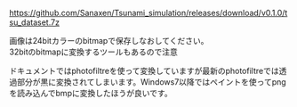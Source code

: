 https://github.com/Sanaxen/Tsunami_simulation/releases/download/v0.1.0/tsu_dataset.7z  

画像は24bitカラーのbitmapで保存しなおしてください。  
32bitのbitmapに変換するツールもあるので注意  

ドキュメントではphotofiltreを使って変換していますが最新のphotofiltreでは透過部分が黒に変換されてしまいます。Windows7以降ではペイントを使ってpngを読み込んでbmpに変換したほうが良いです。